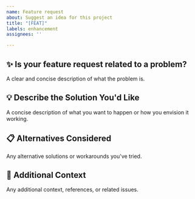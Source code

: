 ```yaml
---
name: Feature request
about: Suggest an idea for this project
title: "[FEAT]"
labels: enhancement
assignees: ''

---
```


## ✨ Is your feature request related to a problem?

A clear and concise description of what the problem is. 

## 💡 Describe the Solution You'd Like

A concise description of what you want to happen or how you envision it working.

## 📋 Alternatives Considered

Any alternative solutions or workarounds you've tried.

## 🧩 Additional Context

Any additional context, references, or related issues.
